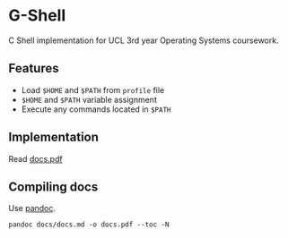 # G-Shell

C Shell implementation for UCL 3rd year Operating Systems coursework.

## Features

* Load `$HOME` and `$PATH` from `profile` file
* `$HOME` and `$PATH` variable assignment
* Execute any commands located in `$PATH`

## Implementation

Read [docs.pdf](docs.pdf)

## Compiling docs

Use [pandoc](http://pandoc.org/).

```
pandoc docs/docs.md -o docs.pdf --toc -N
```
